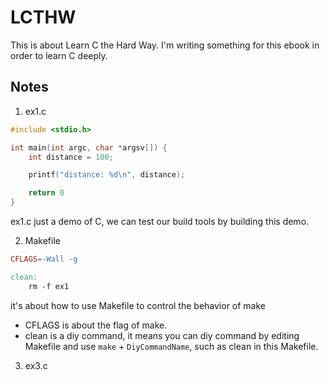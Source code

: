 # LCTHW
This is about Learn C the Hard Way. I'm writing something for this ebook in order to learn C deeply.

## Notes
1. ex1.c

```c
#include <stdio.h>

int main(int argc, char *argsv[]) {
    int distance = 100;

    printf("distance: %d\n", distance);

    return 0
}
```
ex1.c just a demo of C, we can test our build tools by building this demo.

2. Makefile
```Makefile
CFLAGS=-Wall -g

clean:
	rm -f ex1

```
it's about how to use Makefile to control the behavior of make
- CFLAGS is about the flag of make.
- clean is a diy command, it means you can diy command by editing Makefile and use `make` + `DiyCommandName`, such as clean in this Makefile.

3. ex3.c